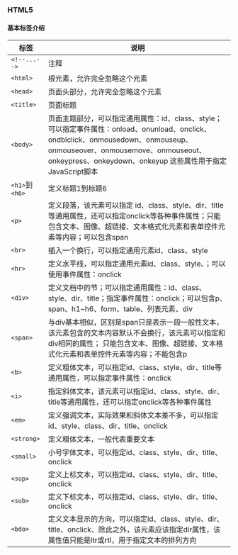 ### HTML5
#### 基本标签介绍

|标签|说明|
|------|------|
|`<!--...-->`|注释|
|`<html>`|根元素，允许完全忽略这个元素|
|`<head>`|页面头部分，允许完全忽略这个元素|
|`<title>`|页面标题|
|`<body>`|页面主题部分，可以指定通用属性：id、class、style；可以指定事件属性：onload、onunload、onclick、ondblclick、onmousedown、onmouseup、onmouseover、onmousemove、onmouseout、onkeypress、onkeydown、onkeyup 这些属性用于指定JavaScript脚本|
|`<h1>`到`<h6>`|定义标题1到标题6|
|`<p>`|定义段落，该元素可以指定 id、class、style、dir、title 等通用属性，还可以指定onclick等各种事件属性；只能包含文本、图像、超链接、文本格式化元素和表单控件元素等内容；可以包含span|
|`<br>`|插入一个换行，可以指定通用元素id、class、style|
|`<hr>`|定义水平线，可以指定通用元素id、class、style、；可以使用事件属性：onclick|
|`<div>`|定义文档中的节；可以指定通用属性：id、class、style、dir、title；指定事件属性：onclick；可以包含p、span、h1~h6、form、table、列表元素、div|
|`<span>`|与div基本相似，区别是span只是表示一段一般性文本，该元素包含的文本内容默认不会换行，该元素可以指定和div相同的属性； 只能包含文本、图像、超链接、文本格式化元素和表单控件元素等内容；不能包含p|
|`<b>`|定义粗体文本，可以指定id、class、style、dir、title等通用属性，可以指定事件属性：onclick|
|`<i>`|指定斜体文本，该元素可以指定id、class、style、dir、title等通用属性，还可以指定onclick等各种事件属性|
|`<em>`|定义强调文本，实际效果和斜体文本差不多，可以指定id、style、class、dir、title、onclick|
|`<strong>`|定义粗体文本，一般代表重要文本|
|`<small>`|小号字体文本，可以指定id、class、style、dir、title、onclick|
|`<sup>`|定义上标文本，可以指定id、class、style、dir、title、onclick|
|`<sub>`|定义下标文本，可以指定id、class、style、dir、title、onclick|
|`<bdo>`|定义文本显示的方向，可以指定id、class、style、dir、title、onclick、除此之外，该元素应该指定dir属性，该属性值只能是ltr或rtl，用于指定文本的排列方向|